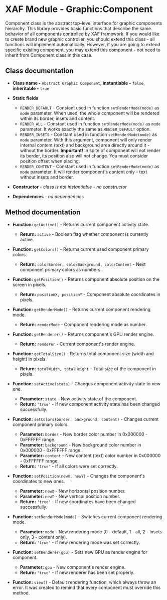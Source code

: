 # XAF Module - Graphic:Component

Component class is the abstract top-level interface for graphic components hierarchy. This library provides basic functions that describe the same behavior of all components controlled by XAF framework. If you would like to create brand new graphic controller, you should extend this class - all functions will implement automatically. However, if you are going to extend specific existing component, you may extend this component - not need to inherit from Component class in this case.

## Class documentation

* **Class name -** `Abstract Graphic Component`, **instantiable -** `false`, **inheritable -** `true`
* **Static fields**

  * `RENDER_DEFAULT` - Constant used in function `setRenderMode(mode)` as `mode` parameter. When used, the whole component will be rendered within its border, insets and content.
  * `RENDER_ALL` - Constant used in function `setRenderMode(mode)` as `mode` parameter. It works exactly the same as `RENDER_DEFAULT` option.
  * `RENDER_INSETS` - Constant used in function `setRenderMode(mode)` as `mode` parameter. With this argument, component will only render internal content (text) and background area directly around it - without the border. **Important!** In spite of component will not render its border, its position also will not change. You must consider position offset when placing.
  * `RENDER_CONTENT` - Constant used in function `setRenderMode(mode)` as `mode` parameter. It will render component's content only - text without insets and border.

* **Constructor** - *class is not instantiable - no constructor*
* **Dependencies** - *no dependencies*

## Method documentation

* **Function:** `getActive()` - Returns current component activity state.

  * **Return:** `active` - Boolean flag whether component is currently active.

* **Function:** `getColors()` - Returns current used component primary colors.

  * **Return:** `colorBorder, colorBackground, colorContent` - Next component primary colors as numbers.

* **Function:** `getPosition()` - Returns component absolute position on the screen in pixels.

  * **Return:** `positionX, positionY` - Component absolute coordinates in pixels.

* **Function:** `getRenderMode()` - Returns current component rendering mode.

  * **Return:** `renderMode` - Component rendering mode as number.

* **Function:** `getRenderer()` - Returns component's GPU render engine.

  * **Return:** `renderer` - Current component's render engine.

* **Function:** `getTotalSize()` - Returns total component size (width and height) in pixels.

  * **Return:** `totalWidth, totalHeight` - Total size of the component in pixels.

* **Function:** `setActive(state)` - Changes component activity state to new one.

  * **Parameter:** `state` - New activity state of the component.
  * **Return:** `'true'` - If new component activity state has been changed successfully.

* **Function:** `setColors(border, background, content)` - Changes current component primary colors.

  * **Parameter:** `border` - New border color number in 0x000000 - 0xFFFFFF range.
  * **Parameter:** `background` - New background color number in 0x000000 - 0xFFFFFF range.
  * **Parameter:** `content` - New content (text) color number in 0x000000 - 0xFFFFFF range.
  * **Return:** `'true'` - If all colors were set correctly.

* **Function:** `setPosition(newX, newY)` - Changes the component's coordinates to new ones.

  * **Parameter:** `newX` - New horizontal position number.
  * **Parameter:** `newY` - New vertical position number.
  * **Return:** `'true'` - If new coordinates have been changed successfully.

* **Function:** `setRenderMode(mode)` - Switches current component rendering mode.

  * **Parameter:** `mode` - New rendering mode (0 - default, 1 - all, 2 - insets only, 3 - content only).
  * **Return:** `'true'` - If new rendering mode was set correctly.

* **Function:** `setRenderer(gpu)` - Sets new GPU as render engine for component.

  * **Parameter:** `gpu` - New component's render engine.
  * **Return:** `'true'` - If new renderer has been set properly.

* **Function:** `view()` - Default rendering function, which always throw an error. It was created to remind that every component must override this method.
